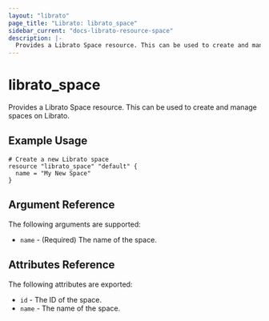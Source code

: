 ```yaml
---
layout: "librato"
page_title: "Librato: librato_space"
sidebar_current: "docs-librato-resource-space"
description: |-
  Provides a Librato Space resource. This can be used to create and manage spaces on Librato.
---
```


# librato\_space

Provides a Librato Space resource. This can be used to
create and manage spaces on Librato.

## Example Usage

```hcl
# Create a new Librato space
resource "librato_space" "default" {
  name = "My New Space"
}
```

## Argument Reference

The following arguments are supported:

* `name` - (Required) The name of the space.

## Attributes Reference

The following attributes are exported:

* `id` - The ID of the space.
* `name` - The name of the space.
